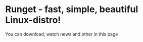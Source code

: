# Runget - fast, simple, beautiful Linux-distro!
You can download, watch news and other in this page
